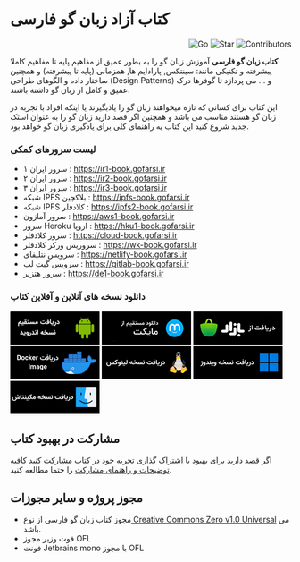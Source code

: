 # کتاب آزاد زبان گو فارسی

<p align="end">
  <img alt="Go" src="https://persian-badge.vercel.app/api/badge/گو-00ADD8?logo=go&logoColor=white">
  <img alt="Star" src="https://persian-badge.vercel.app/api/github/stars/GoFarsi/book?logoColor=white">
  <img alt="Contributors" src="https://persian-badge.vercel.app/api/github/contributors/GoFarsi/book?logoColor=white">
</p>

**کتاب زبان گو فارسی** آموزش زبان گو را به بطور عمیق از مفاهیم پایه تا مفاهیم کاملا پیشرفته و تکنیکی مانند: سینتکس, پارادایم ها, همزمانی (پایه تا پیشرفته) و همچنین ساختار داده و الگوهای طراحی (Design Patterns) و ... می پردازد تا گوفرها درک عمیق و کامل از زبان گو داشته باشند.

این کتاب برای کسانی که تازه میخواهند زبان گو را یادبگیرند یا اینکه افراد با تجربه در زبان گو هستند مناسب می باشد و همچنین اگر قصد دارید زبان گو را به عنوان استک جدید شروع کنید این کتاب یه راهنمای کلی برای یادگیری زبان گو خواهد بود.

### لیست سرورهای کمکی

- سرور ایران ۱ : https://ir1-book.gofarsi.ir
- سرور ایران ۲ : https://ir2-book.gofarsi.ir
- سرور ایران ۳ : https://ir3-book.gofarsi.ir
- شبکه IPFS بلاکچین : https://ipfs-book.gofarsi.ir
- شبکه IPFS کلادفلر : https://ipfs2-book.gofarsi.ir
- سرور آمازون : https://aws1-book.gofarsi.ir
- سرور Heroku اروپا : https://hku1-book.gofarsi.ir
- سرور کلادفلر : https://cloud-book.gofarsi.ir
- سروریس ورکر کلادفلر : https://wk-book.gofarsi.ir
- سرویس نتلیفای : https://netlify-book.gofarsi.ir
- سرویس گیت لب : https://gitlab-book.gofarsi.ir
- سرور هتزنر : https://de1-book.gofarsi.ir


### دانلود نسخه های آنلاین و آفلاین کتاب

[![direct download](static/assets/img/dl/dl.png)](https://github.com/GoFarsi/android-book/releases) [![myket](static/assets/img/dl/myket.png)](https://myket.ir/app/com.gofarsi.book) [![cafebazzar](static/assets/img/dl/bazzar.png)](https://cafebazaar.ir/app/com.gofarsi.book) [![docker](static/assets/img/dl/docker.png)](https://hub.docker.com/r/gofarsi/book) [![linux](static/assets/img/dl/linux.png)](https://github.com/GoFarsi/book/releases) [![windows](static/assets/img/dl/windows.png)](https://github.com/GoFarsi/book/releases) [![mac](static/assets/img/dl/mac.png)](https://github.com/GoFarsi/book/releases)

## مشارکت در بهبود کتاب

اگر قصد دارید برای بهبود یا اشتراک گذاری تجربه خود در کتاب مشارکت کنید کافیه [توضیحات و راهنمای مشارکت](https://github.com/GoFarsi/book/blob/main/COUNTRIBUTING.md) را حتما مطالعه کنید.

## مجوز پروژه و سایر مجوزات

- مجوز کتاب زبان گو فارسی از نوع[ Creative Commons Zero v1.0 Universal](https://github.com/GoFarsi/book/blob/main/LICENSE) می باشد.
- فوت وزیر مجوز OFL
- فونت Jetbrains mono با مجوز OFL
